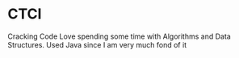 # CTCI
Cracking Code
Love spending some time with Algorithms and Data Structures. Used Java since I am very much fond of it 
